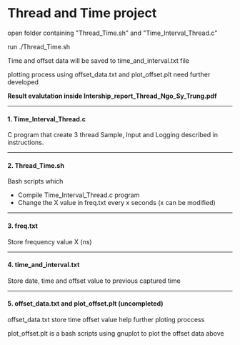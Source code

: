 # Thread and Time project

open folder containing "Thread_Time.sh" and "Time_Interval_Thread.c"

run ./Thread_Time.sh

Time and offset data will be saved to time_and_interval.txt file

plotting process using offset_data.txt and plot_offset.plt need further developed

**Result evalutation inside Intership_report_Thread_Ngo_Sy_Trung.pdf**

- - - -
#### 1. Time_Interval_Thread.c ####

C program that create 3 thread Sample, Input and Logging described in instructions.

- - - -
#### 2. Thread_Time.sh ####

Bash scripts which
- Compile Time_Interval_Thread.c program
- Change the X value in freq.txt every x seconds (x can be modified)

- - - -
#### 3. freq.txt ####

Store frequency value X (ns)

- - - -
#### 4. time_and_interval.txt ####

Store date, time and offset value to previous captured time

- - - -
#### 5. offset_data.txt and plot_offset.plt (uncompleted) ####

offset_data.txt store time offset value help further ploting proccess

plot_offset.plt is a bash scripts using gnuplot to plot the offset data above

